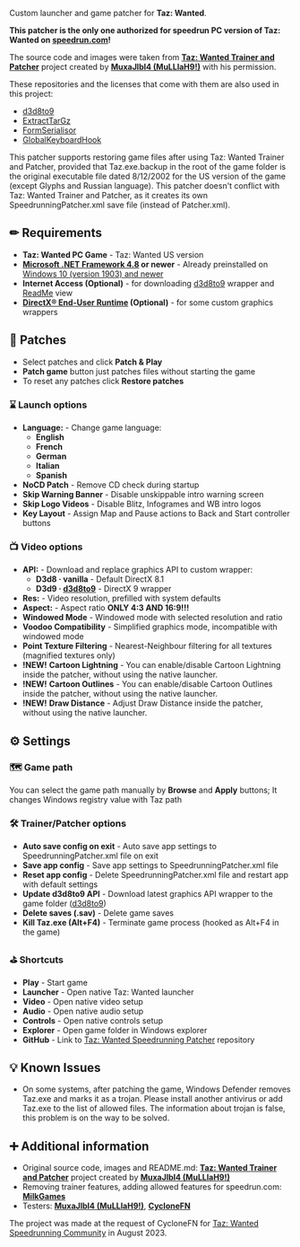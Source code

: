 Custom launcher and game patcher for **Taz: Wanted**.

**This patcher is the only one authorized for speedrun PC version of Taz: Wanted on [speedrun.com](https://www.speedrun.com/taz_wanted)!**

The source code and images were taken from **[Taz: Wanted Trainer and Patcher](https://github.com/MuxaJlbl4/Taz_Wanted_trainer_and_patcher)** project created by **[MuxaJlbl4 (MuLLlaH9!)](https://github.com/MuxaJlbl4)** with his permission.

These repositories and the licenses that come with them are also used in this project:
- [d3d8to9](https://github.com/crosire/d3d8to9)
- [ExtractTarGz](https://gist.github.com/ForeverZer0/a2cd292bd2f3b5e114956c00bb6e872b)
- [FormSerialisor](https://github.com/Skkay/FormSerialisor)
- [GlobalKeyboardHook](https://github.com/jparnell8839/globalKeyboardHook)

This patcher supports restoring game files after using Taz: Wanted Trainer and Patcher, provided that Taz.exe.backup in the root of the game folder is the original executable file dated 8/12/2002 for the US version of the game (except Glyphs and Russian language).
This patcher doesn't conflict with Taz: Wanted Trainer and Patcher, as it creates its own SpeedrunningPatcher.xml save file (instead of Patcher.xml).

## ✏ Requirements

- **Taz: Wanted PC Game** - Taz: Wanted US version
- **[Microsoft .NET Framework 4.8](https://go.microsoft.com/fwlink/?linkid=2088631) or newer** - Already preinstalled on [Windows 10 (version 1903) and newer](https://docs.microsoft.com/en-us/dotnet/framework/migration-guide/versions-and-dependencies#net-framework-48)
- **Internet Access (Optional)** - for downloading [d3d8to9](https://github.com/crosire/d3d8to9) wrapper and [ReadMe](https://milkgames.github.io/Taz_Wanted_Speedrunning_Patcher) view
- **[DirectX® End-User Runtime](https://www.microsoft.com/en-us/download/details.aspx?id=35) (Optional)** - for some custom graphics wrappers

## 🔩 Patches
- Select patches and click **Patch & Play**
- **Patch game** button just patches files without starting the game
- To reset any patches click **Restore patches**

### ⌛ Launch options
- **Language:** - Change game language:
	- **English**
	- **French**
	- **German**
	- **Italian**
	- **Spanish**
- **NoCD Patch** - Remove CD check during startup
- **Skip Warning Banner** - Disable unskippable intro warning screen
- **Skip Logo Videos** - Disable Blitz, Infogrames and WB intro logos
- **Key Layout** - Assign Map and Pause actions to Back and Start controller buttons

### 📺 Video options
- **API:** - Download and replace graphics API to custom wrapper:
	- **D3d8 · vanilla** - Default DirectX 8.1
	- **D3d9 · [d3d8to9](https://github.com/crosire/d3d8to9)** - DirectX 9 wrapper
- **Res:** - Video resolution, prefilled with system defaults
- **Aspect:** - Aspect ratio **ONLY 4:3 AND 16:9!!!**
- **Windowed Mode** - Windowed mode with selected resolution and ratio
- **Voodoo Compatibility** - Simplified graphics mode, incompatible with windowed mode
- **Point Texture Filtering** - Nearest-Neighbour filtering for all textures (magnified textures only)
- **!NEW!** **Cartoon Lightning** - You can enable/disable Cartoon Lightning inside the patcher, without using the native launcher.
- **!NEW!** **Cartoon Outlines** - You can enable/disable Cartoon Outlines inside the patcher, without using the native launcher.
- **!NEW!** **Draw Distance** - Adjust Draw Distance inside the patcher, without using the native launcher.

## ⚙ Settings

### 🗺 Game path
You can select the game path manually by **Browse** and **Apply** buttons; It changes Windows registry value with Taz path

### 🛠 Trainer/Patcher options
- **Auto save config on exit** - Auto save app settings to SpeedrunningPatcher.xml file on exit
- **Save app config** - Save app settings to SpeedrunningPatcher.xml file
- **Reset app config** - Delete SpeedrunningPatcher.xml file and restart app with default settings
- **Update d3d8to9 API** - Download latest graphics API wrapper to the game folder ([d3d8to9](https://github.com/crosire/d3d8to9))
- **Delete saves (.sav)** - Delete game saves
- **Kill Taz.exe (Alt+F4)** - Terminate game process (hooked as Alt+F4 in the game)

### ⛳ Shortcuts
- **Play** - Start game
- **Launcher** - Open native Taz: Wanted launcher
- **Video** - Open native video setup
- **Audio** - Open native audio setup
- **Controls** - Open native controls setup
- **Explorer** - Open game folder in Windows explorer
- **GitHub** - Link to [Taz: Wanted Speedrunning Patcher](https://github.com/MilkGames/Taz_Wanted_Speedrunning_Patcher) repository

## 💡 Known Issues
- On some systems, after patching the game, Windows Defender removes Taz.exe and marks it as a trojan. Please install another antivirus or add Taz.exe to the list of allowed files. The information about trojan is false, this problem is on the way to be solved.

## ➕ Additional information
- Original source code, images and README.md: **[Taz: Wanted Trainer and Patcher](https://github.com/MuxaJlbl4/Taz_Wanted_trainer_and_patcher)** project created by **[MuxaJlbl4 (MuLLlaH9!)](https://github.com/MuxaJlbl4)**
- Removing trainer features, adding allowed features for speedrun.com: **[Milk](https://www.youtube.com/channel/UC8ZrxS78M9TqB_2cMlIWJMA)[Games](https://github.com/MilkGames)**
- Testers: **[MuxaJlbl4 (MuLLlaH9!)](https://github.com/MuxaJlbl4)**, **[Cyclone](https://www.youtube.com/c/CycloneFN)[FN](https://pastebin.com/u/CycloneFN)**

The project was made at the request of CycloneFN for [Taz: Wanted Speedrunning Community](https://discord.gg/YJAVRbB8PK) in August 2023.
